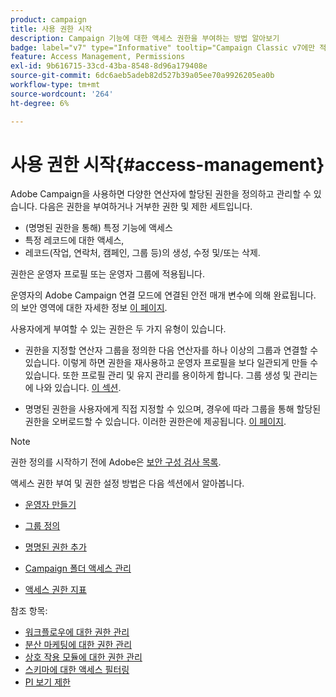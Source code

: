 ```yaml
---
product: campaign
title: 사용 권한 시작
description: Campaign 기능에 대한 액세스 권한을 부여하는 방법 알아보기
badge: label="v7" type="Informative" tooltip="Campaign Classic v7에만 적용"
feature: Access Management, Permissions
exl-id: 9b616715-33cd-43ba-8548-8d96a179408e
source-git-commit: 6dc6aeb5adeb82d527b39a05ee70a9926205ea0b
workflow-type: tm+mt
source-wordcount: '264'
ht-degree: 6%

---
```


# 사용 권한 시작{#access-management}



Adobe Campaign을 사용하면 다양한 연산자에 할당된 권한을 정의하고 관리할 수 있습니다. 다음은 권한을 부여하거나 거부한 권한 및 제한 세트입니다.

* (명명된 권한을 통해) 특정 기능에 액세스
* 특정 레코드에 대한 액세스,
* 레코드(작업, 연락처, 캠페인, 그룹 등)의 생성, 수정 및/또는 삭제.

권한은 운영자 프로필 또는 운영자 그룹에 적용됩니다.

운영자의 Adobe Campaign 연결 모드에 연결된 안전 매개 변수에 의해 완료됩니다. 의 보안 영역에 대한 자세한 정보 [이 페이지](../../installation/using/security-zones.md).

사용자에게 부여할 수 있는 권한은 두 가지 유형이 있습니다.

* 권한을 지정할 연산자 그룹을 정의한 다음 연산자를 하나 이상의 그룹과 연결할 수 있습니다. 이렇게 하면 권한을 재사용하고 운영자 프로필을 보다 일관되게 만들 수 있습니다. 또한 프로필 관리 및 유지 관리를 용이하게 합니다. 그룹 생성 및 관리는에 나와 있습니다. [이 섹션](access-management-groups.md).

* 명명된 권한을 사용자에게 직접 지정할 수 있으며, 경우에 따라 그룹을 통해 할당된 권한을 오버로드할 수 있습니다. 이러한 권한은에 제공됩니다. [이 페이지](access-management-named-rights.md).

>[!NOTE]
>
>권한 정의를 시작하기 전에 Adobe은 [보안 구성 검사 목록](https://helpx.adobe.com/kr/campaign/kb/acc-security.html).

액세스 권한 부여 및 권한 설정 방법은 다음 섹션에서 알아봅니다.

* [운영자 만들기](access-management-operators.md)

* [그룹 정의](access-management-groups.md)

* [명명된 권한 추가](access-management-named-rights.md)

* [Campaign 폴더 액세스 관리](access-management-folders.md)

* [액세스 권한 지표](access-management-named-rights.md#access-rights-matrix)


참조 항목:

* [워크플로우에 대한 권한 관리](../../workflow/using/managing-rights.md)
* [분산 마케팅에 대한 권한 관리](../../distributed/using/about-distributed-marketing.md#operators-and-entities)
* [상호 작용 모듈에 대한 권한 관리](../../interaction/using/operator-profiles.md)
* [스키마에 대한 액세스 필터링](../../configuration/using/filtering-schemas.md)
* [PI 보기 제한](../../configuration/using/restricting-pii-view.md)
